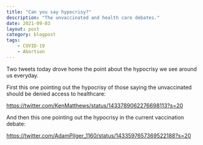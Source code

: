 ```yaml
---
title: "Can you say hypocrisy?"
description: "The unvaccinated and health care debates."
date: 2021-09-03
layout: post
category: blogpost
tags:
    - COVID-19
    - Abortion
---
```

Two tweets today drove home the point about the hypocrisy we see around us everyday.

First this one pointing out the hypocrisy of those saying the unvaccinated should be denied access to healthcare:

https://twitter.com/KenMatthews/status/1433789062276698113?s=20

And then this one pointing out the hypocrisy in the current vaccination debate:

https://twitter.com/AdamPilger_1160/status/1433597657369522188?s=20